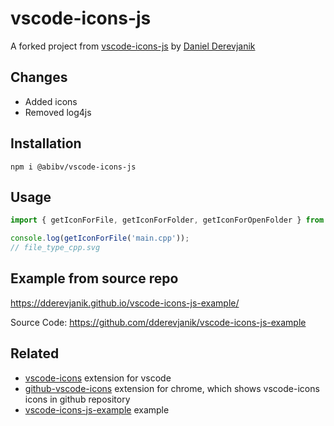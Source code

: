 # vscode-icons-js

A forked project from [vscode-icons-js](https://github.com/dderevjanik/vscode-icons-js) by [Daniel Derevjanik
](https://github.com/dderevjanik)

## Changes

  * Added icons
  * Removed log4js

## Installation

`npm i @abibv/vscode-icons-js`

## Usage

```typescript
import { getIconForFile, getIconForFolder, getIconForOpenFolder } from '@abibv/vscode-icons-js';

console.log(getIconForFile('main.cpp'));
// file_type_cpp.svg
```

## Example from source repo

https://dderevjanik.github.io/vscode-icons-js-example/

Source Code:
https://github.com/dderevjanik/vscode-icons-js-example

## Related

- [vscode-icons](https://github.com/vscode-icons/vscode-icons) extension for vscode
- [github-vscode-icons](https://github.com/dderevjanik/github-vscode-icons) extension for chrome, which shows vscode-icons icons in github repository
- [vscode-icons-js-example](https://github.com/dderevjanik/vscode-icons-js-example) example
